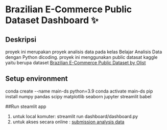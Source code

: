 # Brazilian E-Commerce Public Dataset Dashboard :sparkles:

## Deskripsi
proyek ini merupakan proyek analisis data pada kelas Belajar Analisis Data dengan Python dicoding. proyek ini menggunakan public datasat kaggle yaitu berupa dataset [Brazilian E-Commerce Public Dataset by Olist](https://www.kaggle.com/datasets/olistbr/brazilian-ecommerce)

## Setup environment
conda create --name main-ds python=3.9
conda activate main-ds
pip install numpy pandas scipy matplotlib seaborn jupyter streamlit babel

##Run steamlit app
1. untuk local komuter:
   streamlit run dashboard/dashboard.py
3. untuk akses secara online :
   [submission analysis data](https://aj6hegnfawg36efnypy7vg.streamlit.app/)
